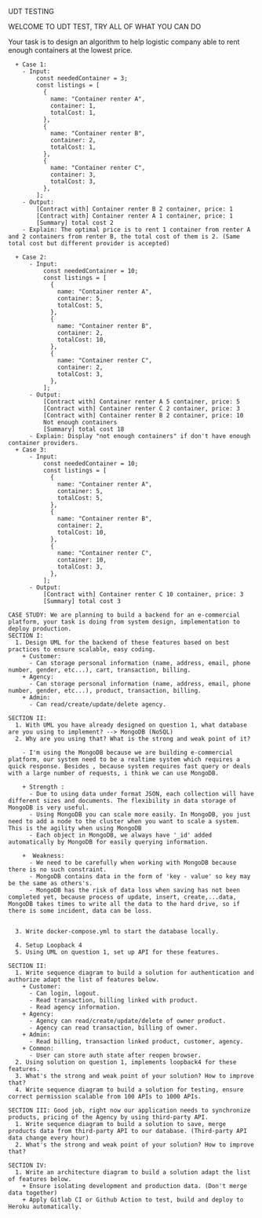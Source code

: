 UDT TESTING

WELCOME TO UDT TEST, TRY ALL OF WHAT YOU CAN DO

Your task is to design an algorithm to help logistic company able to rent enough containers at the lowest price.

      + Case 1:
        - Input:
            const neededContainer = 3;
            const listings = [
              {
                name: "Container renter A",
                container: 1,
                totalCost: 1,
              },
              {
                name: "Container renter B",
                container: 2,
                totalCost: 1,
              },
              {
                name: "Container renter C",
                container: 3,
                totalCost: 3,
              },
            ];
        - Output:
            [Contract with] Container renter B 2 container, price: 1
            [Contract with] Container renter A 1 container, price: 1
            [Summary] total cost 2
        - Explain: The optimal price is to rent 1 container from renter A and 2 containers from renter B, the total cost of them is 2. (Same total cost but different provider is accepted)

      + Case 2:
          - Input:
              const neededContainer = 10;
              const listings = [
                {
                  name: "Container renter A",
                  container: 5,
                  totalCost: 5,
                },
                {
                  name: "Container renter B",
                  container: 2,
                  totalCost: 10,
                },
                {
                  name: "Container renter C",
                  container: 2,
                  totalCost: 3,
                },
              ];
          - Output:
              [Contract with] Container renter A 5 container, price: 5
              [Contract with] Container renter C 2 container, price: 3
              [Contract with] Container renter B 2 container, price: 10
              Not enough containers
              [Summary] total cost 18
          - Explain: Display "not enough containers" if don't have enough container providers.
      + Case 3:
          - Input:
              const neededContainer = 10;
              const listings = [
                {
                  name: "Container renter A",
                  container: 5,
                  totalCost: 5,
                },
                {
                  name: "Container renter B",
                  container: 2,
                  totalCost: 10,
                },
                {
                  name: "Container renter C",
                  container: 10,
                  totalCost: 3,
                },
              ];
          - Output:
              [Contract with] Container renter C 10 container, price: 3
              [Summary] total cost 3

    CASE STUDY: We are planning to build a backend for an e-commercial platform, your task is doing from system design, implementation to deploy production.
    SECTION I:
      1. Design UML for the backend of these features based on best practices to ensure scalable, easy coding.
        + Customer:
          - Can storage personal information (name, address, email, phone number, gender, etc...), cart, transaction, billing.
        + Agency:
          - Can storage personal information (name, address, email, phone number, gender, etc...), product, transaction, billing.
        + Admin:
          - Can read/create/update/delete agency.

    SECTION II:
      1. With UML you have already designed on question 1, what database are you using to implement? --> MongoDB (NoSQL)
      2. Why are you using that? What is the strong and weak point of it?
         
        - I'm using the MongoDB because we are building e-commercial platform, our system need to be a realtime system which requires a quick response. Besides , because system requires fast query or deals with a large number of requests, i think we can use MongoDB.

        + Strength :
          - Due to using data under format JSON, each collection will have different sizes and documents. The flexibility in data storage of MongoDB is very useful.
          - Using MongoDB you can scale more easily. In MongoDB, you just need to add a node to the cluster when you want to scale a system. This is the agility when using MongoDB
          - Each object in MongoDB, we always have '_id' added automatically by MongoDB for easily querying information.

        +  Weakness:
          - We need to be carefully when working with MongoDB because there is no such constraint.
          - MongoDB contains data in the form of 'key - value' so key may be the same as others's.
          - MongoDB has the risk of data loss when saving has not been completed yet, because process of update, insert, create,...data, MongoDB takes times to write all the data to the hard drive, so if there is some incident, data can be loss.


      3. Write docker-compose.yml to start the database locally.
      
      4. Setup Loopback 4
      5. Using UML on question 1, set up API for these features.

    SECTION II:
      1. Write sequence diagram to build a solution for authentication and authorize adapt the list of features below.
        + Customer:
          - Can login, logout.
          - Read transaction, billing linked with product.
          - Read agency information.
        + Agency:
          - Agency can read/create/update/delete of owner product.
          - Agency can read transaction, billing of owner.
        + Admin:
          - Read billing, transaction linked product, customer, agency.
        + Common:
          - User can store auth state after reopen browser.
      2. Using solution on question 1, implements loopback4 for these features.
      3. What's the strong and weak point of your solution? How to improve that?
      4. Write sequence diagram to build a solution for testing, ensure correct permission scalable from 100 APIs to 1000 APIs.

    SECTION III: Good job, right now our application needs to synchronize products, pricing of the Agency by using third-party API.
      1. Write sequence diagram to build a solution to save, merge products data from third-party API to our database. (Third-party API data change every hour)
      2. What's the strong and weak point of your solution? How to improve that?

    SECTION IV:
      1. Write an architecture diagram to build a solution adapt the list of features below.
        + Ensure isolating development and production data. (Don't merge data together)
        + Apply Gitlab CI or Github Action to test, build and deploy to Heroku automatically.
